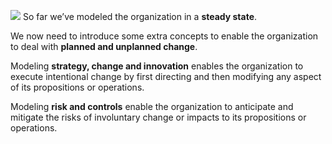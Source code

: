 ![](Journal/Jeff/Business%20stuff/Bio%20Sensor%20Meta%20Model/01%20What%20is%20a%20Meta%20Model?/Ardoq/Meta%20Model/01%20High%20Level%20Metamodel%20Concepts/attachments/Pasted%20image%2020231101131036.png)
So far we’ve modeled the organization in a **steady state**.

We now need to introduce some extra concepts to enable the organization to deal with **planned and unplanned change**.

Modeling **strategy, change and innovation** enables the organization to execute intentional change by first directing and then modifying any aspect of its propositions or operations.

Modeling **risk and controls** enable the organization to anticipate and mitigate the risks of involuntary change or impacts to its propositions or operations.